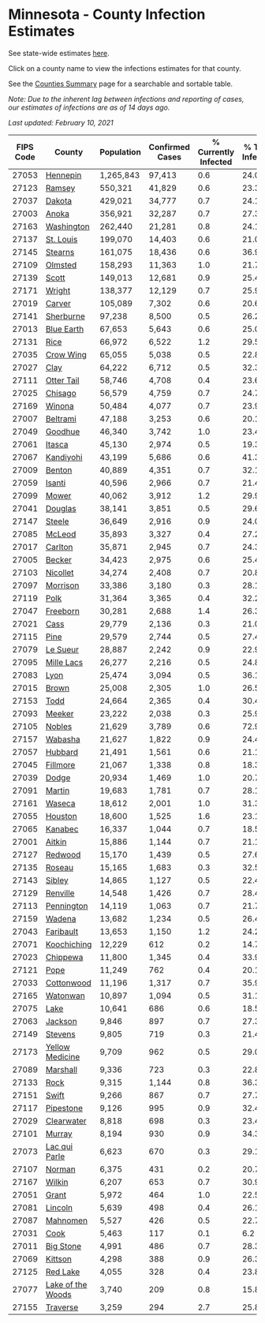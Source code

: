 # Minnesota - County Infection Estimates

See state-wide estimates [here](/infections/us-mn).

Click on a county name to view the infections estimates for that county.

See the [Counties Summary](/infections/summary-counties) page for a searchable and sortable table.

*Note: Due to the inherent lag between infections and reporting of cases, our estimates of infections are as of 14 days ago.*

*Last updated: February 10, 2021*

|   FIPS Code |                                 County |   Population |   Confirmed Cases |   % Currently Infected |   % Total Infected |
|-------------|----------------------------------------|--------------|-------------------|------------------------|--------------------|
|       27053 |                   [Hennepin](hennepin) |    1,265,843 |            97,413 |                    0.6 |               24.0 |
|       27123 |                       [Ramsey](ramsey) |      550,321 |            41,829 |                    0.6 |               23.3 |
|       27037 |                       [Dakota](dakota) |      429,021 |            34,777 |                    0.7 |               24.1 |
|       27003 |                         [Anoka](anoka) |      356,921 |            32,287 |                    0.7 |               27.3 |
|       27163 |               [Washington](washington) |      262,440 |            21,281 |                    0.8 |               24.1 |
|       27137 |                 [St. Louis](st.-louis) |      199,070 |            14,403 |                    0.6 |               21.0 |
|       27145 |                     [Stearns](stearns) |      161,075 |            18,436 |                    0.6 |               36.9 |
|       27109 |                     [Olmsted](olmsted) |      158,293 |            11,363 |                    1.0 |               21.7 |
|       27139 |                         [Scott](scott) |      149,013 |            12,681 |                    0.9 |               25.4 |
|       27171 |                       [Wright](wright) |      138,377 |            12,129 |                    0.7 |               25.9 |
|       27019 |                       [Carver](carver) |      105,089 |             7,302 |                    0.6 |               20.6 |
|       27141 |                 [Sherburne](sherburne) |       97,238 |             8,500 |                    0.5 |               26.2 |
|       27013 |               [Blue Earth](blue-earth) |       67,653 |             5,643 |                    0.6 |               25.0 |
|       27131 |                           [Rice](rice) |       66,972 |             6,522 |                    1.2 |               29.5 |
|       27035 |                 [Crow Wing](crow-wing) |       65,055 |             5,038 |                    0.5 |               22.8 |
|       27027 |                           [Clay](clay) |       64,222 |             6,712 |                    0.5 |               32.3 |
|       27111 |               [Otter Tail](otter-tail) |       58,746 |             4,708 |                    0.4 |               23.6 |
|       27025 |                     [Chisago](chisago) |       56,579 |             4,759 |                    0.7 |               24.7 |
|       27169 |                       [Winona](winona) |       50,484 |             4,077 |                    0.7 |               23.9 |
|       27007 |                   [Beltrami](beltrami) |       47,188 |             3,253 |                    0.6 |               20.1 |
|       27049 |                     [Goodhue](goodhue) |       46,340 |             3,742 |                    1.0 |               23.4 |
|       27061 |                       [Itasca](itasca) |       45,130 |             2,974 |                    0.5 |               19.3 |
|       27067 |                 [Kandiyohi](kandiyohi) |       43,199 |             5,686 |                    0.6 |               41.3 |
|       27009 |                       [Benton](benton) |       40,889 |             4,351 |                    0.7 |               32.1 |
|       27059 |                       [Isanti](isanti) |       40,596 |             2,966 |                    0.7 |               21.4 |
|       27099 |                         [Mower](mower) |       40,062 |             3,912 |                    1.2 |               29.9 |
|       27041 |                     [Douglas](douglas) |       38,141 |             3,851 |                    0.5 |               29.6 |
|       27147 |                       [Steele](steele) |       36,649 |             2,916 |                    0.9 |               24.0 |
|       27085 |                       [McLeod](mcleod) |       35,893 |             3,327 |                    0.4 |               27.2 |
|       27017 |                     [Carlton](carlton) |       35,871 |             2,945 |                    0.7 |               24.3 |
|       27005 |                       [Becker](becker) |       34,423 |             2,975 |                    0.6 |               25.4 |
|       27103 |                   [Nicollet](nicollet) |       34,274 |             2,408 |                    0.7 |               20.8 |
|       27097 |                   [Morrison](morrison) |       33,386 |             3,180 |                    0.3 |               28.1 |
|       27119 |                           [Polk](polk) |       31,364 |             3,365 |                    0.4 |               32.2 |
|       27047 |                   [Freeborn](freeborn) |       30,281 |             2,688 |                    1.4 |               26.3 |
|       27021 |                           [Cass](cass) |       29,779 |             2,136 |                    0.3 |               21.0 |
|       27115 |                           [Pine](pine) |       29,579 |             2,744 |                    0.5 |               27.4 |
|       27079 |                   [Le Sueur](le-sueur) |       28,887 |             2,242 |                    0.9 |               22.9 |
|       27095 |               [Mille Lacs](mille-lacs) |       26,277 |             2,216 |                    0.5 |               24.8 |
|       27083 |                           [Lyon](lyon) |       25,474 |             3,094 |                    0.5 |               36.1 |
|       27015 |                         [Brown](brown) |       25,008 |             2,305 |                    1.0 |               26.5 |
|       27153 |                           [Todd](todd) |       24,664 |             2,365 |                    0.4 |               30.4 |
|       27093 |                       [Meeker](meeker) |       23,222 |             2,038 |                    0.3 |               25.9 |
|       27105 |                       [Nobles](nobles) |       21,629 |             3,789 |                    0.6 |               72.9 |
|       27157 |                     [Wabasha](wabasha) |       21,627 |             1,822 |                    0.9 |               24.4 |
|       27057 |                     [Hubbard](hubbard) |       21,491 |             1,561 |                    0.6 |               21.1 |
|       27045 |                   [Fillmore](fillmore) |       21,067 |             1,338 |                    0.8 |               18.3 |
|       27039 |                         [Dodge](dodge) |       20,934 |             1,469 |                    1.0 |               20.7 |
|       27091 |                       [Martin](martin) |       19,683 |             1,781 |                    0.7 |               28.1 |
|       27161 |                       [Waseca](waseca) |       18,612 |             2,001 |                    1.0 |               31.3 |
|       27055 |                     [Houston](houston) |       18,600 |             1,525 |                    1.6 |               23.1 |
|       27065 |                     [Kanabec](kanabec) |       16,337 |             1,044 |                    0.7 |               18.5 |
|       27001 |                       [Aitkin](aitkin) |       15,886 |             1,144 |                    0.7 |               21.1 |
|       27127 |                     [Redwood](redwood) |       15,170 |             1,439 |                    0.5 |               27.6 |
|       27135 |                       [Roseau](roseau) |       15,165 |             1,683 |                    0.3 |               32.5 |
|       27143 |                       [Sibley](sibley) |       14,865 |             1,127 |                    0.5 |               22.4 |
|       27129 |                   [Renville](renville) |       14,548 |             1,426 |                    0.7 |               28.4 |
|       27113 |               [Pennington](pennington) |       14,119 |             1,063 |                    0.7 |               21.7 |
|       27159 |                       [Wadena](wadena) |       13,682 |             1,234 |                    0.5 |               26.4 |
|       27043 |                 [Faribault](faribault) |       13,653 |             1,150 |                    1.2 |               24.2 |
|       27071 |             [Koochiching](koochiching) |       12,229 |               612 |                    0.2 |               14.7 |
|       27023 |                   [Chippewa](chippewa) |       11,800 |             1,345 |                    0.4 |               33.9 |
|       27121 |                           [Pope](pope) |       11,249 |               762 |                    0.4 |               20.1 |
|       27033 |               [Cottonwood](cottonwood) |       11,196 |             1,317 |                    0.7 |               35.9 |
|       27165 |                   [Watonwan](watonwan) |       10,897 |             1,094 |                    0.5 |               31.1 |
|       27075 |                           [Lake](lake) |       10,641 |               686 |                    0.6 |               18.5 |
|       27063 |                     [Jackson](jackson) |        9,846 |               897 |                    0.7 |               27.3 |
|       27149 |                     [Stevens](stevens) |        9,805 |               719 |                    0.3 |               21.4 |
|       27173 |     [Yellow Medicine](yellow-medicine) |        9,709 |               962 |                    0.5 |               29.0 |
|       27089 |                   [Marshall](marshall) |        9,336 |               723 |                    0.3 |               22.8 |
|       27133 |                           [Rock](rock) |        9,315 |             1,144 |                    0.8 |               36.3 |
|       27151 |                         [Swift](swift) |        9,266 |               867 |                    0.7 |               27.7 |
|       27117 |                 [Pipestone](pipestone) |        9,126 |               995 |                    0.9 |               32.4 |
|       27029 |               [Clearwater](clearwater) |        8,818 |               698 |                    0.3 |               23.4 |
|       27101 |                       [Murray](murray) |        8,194 |               930 |                    0.9 |               34.3 |
|       27073 |         [Lac qui Parle](lac-qui-parle) |        6,623 |               670 |                    0.3 |               29.1 |
|       27107 |                       [Norman](norman) |        6,375 |               431 |                    0.2 |               20.7 |
|       27167 |                       [Wilkin](wilkin) |        6,207 |               653 |                    0.7 |               30.9 |
|       27051 |                         [Grant](grant) |        5,972 |               464 |                    1.0 |               22.5 |
|       27081 |                     [Lincoln](lincoln) |        5,639 |               498 |                    0.4 |               26.1 |
|       27087 |                   [Mahnomen](mahnomen) |        5,527 |               426 |                    0.5 |               22.7 |
|       27031 |                           [Cook](cook) |        5,463 |               117 |                    0.1 |                6.2 |
|       27011 |                 [Big Stone](big-stone) |        4,991 |               486 |                    0.7 |               28.3 |
|       27069 |                     [Kittson](kittson) |        4,298 |               388 |                    0.9 |               26.3 |
|       27125 |                   [Red Lake](red-lake) |        4,055 |               328 |                    0.4 |               23.8 |
|       27077 | [Lake of the Woods](lake-of-the-woods) |        3,740 |               209 |                    0.8 |               15.8 |
|       27155 |                   [Traverse](traverse) |        3,259 |               294 |                    2.7 |               25.8 |